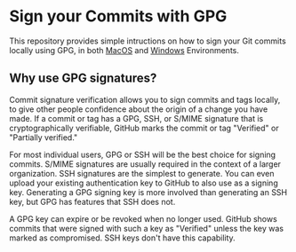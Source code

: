 # Sign your Commits with GPG

This repository provides simple intructions on how to sign your Git commits locally using GPG, in both [MacOS](./macos/README.md) and [Windows](./windows/README.md) Environments.

## Why use GPG signatures?

Commit signature verification allows you to sign commits and tags locally, to give other people confidence about the origin of a change you have made. If a commit or tag has a GPG, SSH, or S/MIME signature that is cryptographically verifiable, GitHub marks the commit or tag "Verified" or "Partially verified."

For most individual users, GPG or SSH will be the best choice for signing commits. S/MIME signatures are usually required in the context of a larger organization. SSH signatures are the simplest to generate. You can even upload your existing authentication key to GitHub to also use as a signing key. Generating a GPG signing key is more involved than generating an SSH key, but GPG has features that SSH does not.

A GPG key can expire or be revoked when no longer used. GitHub shows commits that were signed with such a key as "Verified" unless the key was marked as compromised. SSH keys don't have this capability.